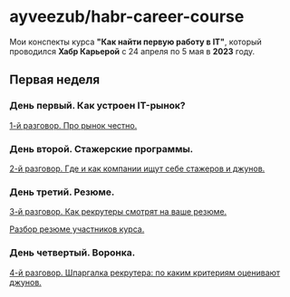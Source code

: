 # ayveezub/habr-career-course

Мои конспекты курса **"Как найти первую работу в IT"**,
который проводился **Хабр Карьерой** с 24 апреля по 5 мая в **2023** году.

## Первая неделя

### День первый. Как устроен IT-рынок?

[1-й разговор. Про рынок честно.](/week1/conversation1.md)

### День второй. Стажерские программы.

[2-й разговор. Где и как компании ищут себе стажеров и джунов.](/week1/conversation2.md)

### День третий. Резюме.

[3-й разговор. Как рекрутеры смотрят на ваше резюме.](/week1/conversation3.md)

[Разбор резюме участников курса.](/week1/common/analysis-of-resumes.md)

### День четвертый. Воронка.

[4-й разговор. Шпаргалка рекрутера: по каким критериям оценивают джунов.](/week1/conversation4.md)
